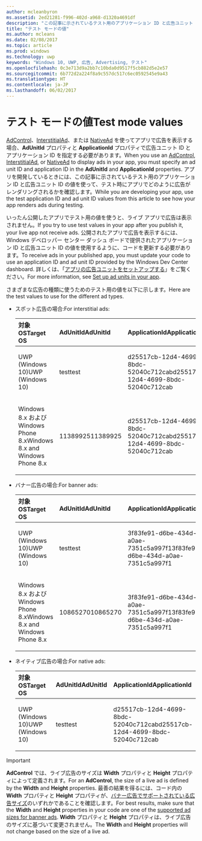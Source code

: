 ```yaml
---
author: mcleanbyron
ms.assetid: 2ed21281-f996-402d-a968-d1320a4691df
description: "この記事に示されているテスト用のアプリケーション ID と広告ユニット ID の値を使って、テスト時にアプリでどのように広告がレンダリングされるかを確認します。"
title: "テスト モードの値"
ms.author: mcleans
ms.date: 02/08/2017
ms.topic: article
ms.prod: windows
ms.technology: uwp
keywords: "Windows 10, UWP, 広告, Advertising, テスト"
ms.openlocfilehash: 0c3e713d9a2bb7c10bda0d9517f5cb882d5e2e57
ms.sourcegitcommit: 6b772d2a224f8a9c557dc517c6ec0592545e9a43
ms.translationtype: HT
ms.contentlocale: ja-JP
ms.lasthandoff: 06/02/2017
---
```

# <a name="test-mode-values"></a><span data-ttu-id="68a41-104">テスト モードの値</span><span class="sxs-lookup"><span data-stu-id="68a41-104">Test mode values</span></span>

<span data-ttu-id="68a41-105">[AdControl](https://msdn.microsoft.com/library/windows/apps/microsoft.advertising.winrt.ui.adcontrol.aspx)、[InterstitialAd](https://msdn.microsoft.com/library/windows/apps/microsoft.advertising.winrt.ui.interstitialad.aspx)、または [NativeAd](https://msdn.microsoft.com/library/windows/apps/microsoft.advertising.winrt.ui.nativead.aspx) を使ってアプリで広告を表示する場合、**AdUnitId** プロパティと **ApplicationId** プロパティで広告ユニット ID とアプリケーション ID を指定する必要があります。</span><span class="sxs-lookup"><span data-stu-id="68a41-105">When you use an [AdControl](https://msdn.microsoft.com/library/windows/apps/microsoft.advertising.winrt.ui.adcontrol.aspx),  [InterstitialAd](https://msdn.microsoft.com/library/windows/apps/microsoft.advertising.winrt.ui.interstitialad.aspx), or [NativeAd](https://msdn.microsoft.com/library/windows/apps/microsoft.advertising.winrt.ui.nativead.aspx) to display ads in your app, you must specify an ad unit ID and application ID in the **AdUnitId** and **ApplicationId** properties.</span></span> <span data-ttu-id="68a41-106">アプリを開発しているときには、この記事に示されているテスト用のアプリケーション ID と広告ユニット ID の値を使って、テスト時にアプリでどのように広告がレンダリングされるかを確認します。</span><span class="sxs-lookup"><span data-stu-id="68a41-106">While you are developing your app, use the test application ID and ad unit ID values from this article to see how your app renders ads during testing.</span></span>

<span data-ttu-id="68a41-107">いったん公開したアプリでテスト用の値を使うと、ライブ アプリで広告は表示されません。</span><span class="sxs-lookup"><span data-stu-id="68a41-107">If you try to use test values in your app after you publish it, your live app not receive ads.</span></span> <span data-ttu-id="68a41-108">公開されたアプリで広告を表示するには、Windows デベロッパー センター ダッシュ ボードで提供されたアプリケーション ID と広告ユニット ID の値を使用するように、コードを更新する必要があります。</span><span class="sxs-lookup"><span data-stu-id="68a41-108">To receive ads in your published app, you must update your code to use an application ID and ad unit ID provided by the Windows Dev Center dashboard.</span></span> <span data-ttu-id="68a41-109">詳しくは、「[アプリの広告ユニットをセットアップする](set-up-ad-units-in-your-app.md)」をご覧ください。</span><span class="sxs-lookup"><span data-stu-id="68a41-109">For more information, see [Set up ad units in your app](set-up-ad-units-in-your-app.md).</span></span>
 
<span data-ttu-id="68a41-110">さまざまな広告の種類に使うためのテスト用の値を以下に示します。</span><span class="sxs-lookup"><span data-stu-id="68a41-110">Here are the test values to use for the different ad types.</span></span>

* <span data-ttu-id="68a41-111">スポット広告の場合:</span><span class="sxs-lookup"><span data-stu-id="68a41-111">For interstitial ads:</span></span>

    <table>
    <colgroup>
    <col width="33%" />
    <col width="33%" />
    <col width="33%" />
    </colgroup>
    <thead>
    <tr class="header">
    <th align="left"><span data-ttu-id="68a41-112">対象 OS</span><span class="sxs-lookup"><span data-stu-id="68a41-112">Target OS</span></span></th>
    <th align="left"><span data-ttu-id="68a41-113">AdUnitId</span><span class="sxs-lookup"><span data-stu-id="68a41-113">AdUnitId</span></span></th>
    <th align="left"><span data-ttu-id="68a41-114">ApplicationId</span><span class="sxs-lookup"><span data-stu-id="68a41-114">ApplicationId</span></span></th>
    </tr>
    </thead>
    <tbody>
    <tr class="odd">
    <td align="left"><p><span data-ttu-id="68a41-115">UWP (Windows 10)</span><span class="sxs-lookup"><span data-stu-id="68a41-115">UWP (Windows 10)</span></span></p></td>
    <td align="left"><p><span data-ttu-id="68a41-116">test</span><span class="sxs-lookup"><span data-stu-id="68a41-116">test</span></span></p></td>
    <td align="left"><p><span data-ttu-id="68a41-117">d25517cb-12d4-4699-8bdc-52040c712cab</span><span class="sxs-lookup"><span data-stu-id="68a41-117">d25517cb-12d4-4699-8bdc-52040c712cab</span></span></p></td>
    </tr>
    <tr class="odd">
    <td align="left"><p><span data-ttu-id="68a41-118">Windows 8.x および Windows Phone 8.x</span><span class="sxs-lookup"><span data-stu-id="68a41-118">Windows 8.x and Windows Phone 8.x</span></span></p></td>
    <td align="left"><p><span data-ttu-id="68a41-119">11389925</span><span class="sxs-lookup"><span data-stu-id="68a41-119">11389925</span></span></p></td>
    <td align="left"><p><span data-ttu-id="68a41-120">d25517cb-12d4-4699-8bdc-52040c712cab</span><span class="sxs-lookup"><span data-stu-id="68a41-120">d25517cb-12d4-4699-8bdc-52040c712cab</span></span></p></td>
    </tr>
    </tbody>
    </table>

     
* <span data-ttu-id="68a41-121">バナー広告の場合:</span><span class="sxs-lookup"><span data-stu-id="68a41-121">For banner ads:</span></span>

    <table>
    <colgroup>
    <col width="33%" />
    <col width="33%" />
    <col width="33%" />
    </colgroup>
    <thead>
    <tr class="header">
    <th align="left"><span data-ttu-id="68a41-122">対象 OS</span><span class="sxs-lookup"><span data-stu-id="68a41-122">Target OS</span></span></th>
    <th align="left"><span data-ttu-id="68a41-123">AdUnitId</span><span class="sxs-lookup"><span data-stu-id="68a41-123">AdUnitId</span></span></th>
    <th align="left"><span data-ttu-id="68a41-124">ApplicationId</span><span class="sxs-lookup"><span data-stu-id="68a41-124">ApplicationId</span></span></th>
    </tr>
    </thead>
    <tbody>
    <tr class="odd">
    <td align="left"><p><span data-ttu-id="68a41-125">UWP (Windows 10)</span><span class="sxs-lookup"><span data-stu-id="68a41-125">UWP (Windows 10)</span></span></p></td>
    <td align="left"><p><span data-ttu-id="68a41-126">test</span><span class="sxs-lookup"><span data-stu-id="68a41-126">test</span></span></p></td>
    <td align="left"><p><span data-ttu-id="68a41-127">3f83fe91-d6be-434d-a0ae-7351c5a997f1</span><span class="sxs-lookup"><span data-stu-id="68a41-127">3f83fe91-d6be-434d-a0ae-7351c5a997f1</span></span></p></td>
    </tr>
    <tr class="even">
    <td align="left"><p><span data-ttu-id="68a41-128">Windows 8.x および Windows Phone 8.x</span><span class="sxs-lookup"><span data-stu-id="68a41-128">Windows 8.x and Windows Phone 8.x</span></span></p></td>
    <td align="left"><p><span data-ttu-id="68a41-129">10865270</span><span class="sxs-lookup"><span data-stu-id="68a41-129">10865270</span></span></p></td>
    <td align="left"><p><span data-ttu-id="68a41-130">3f83fe91-d6be-434d-a0ae-7351c5a997f1</span><span class="sxs-lookup"><span data-stu-id="68a41-130">3f83fe91-d6be-434d-a0ae-7351c5a997f1</span></span></p></td>
    </tr>
    </tbody>
    </table>

* <span data-ttu-id="68a41-131">ネイティブ広告の場合:</span><span class="sxs-lookup"><span data-stu-id="68a41-131">For native ads:</span></span>

    <table>
    <col width="33%" />
    <col width="33%" />
    <col width="33%" />
    </colgroup>
    <thead>
    <tr class="header">
    <th align="left"><span data-ttu-id="68a41-132">対象 OS</span><span class="sxs-lookup"><span data-stu-id="68a41-132">Target OS</span></span></th>
    <th align="left"><span data-ttu-id="68a41-133">AdUnitId</span><span class="sxs-lookup"><span data-stu-id="68a41-133">AdUnitId</span></span></th>
    <th align="left"><span data-ttu-id="68a41-134">ApplicationId</span><span class="sxs-lookup"><span data-stu-id="68a41-134">ApplicationId</span></span></th>
    </tr>
    </thead>
    <tbody>
    <tr class="odd">
    <td align="left"><p><span data-ttu-id="68a41-135">UWP (Windows 10)</span><span class="sxs-lookup"><span data-stu-id="68a41-135">UWP (Windows 10)</span></span></p></td>
    <td align="left"><p><span data-ttu-id="68a41-136">test</span><span class="sxs-lookup"><span data-stu-id="68a41-136">test</span></span></p></td>
    <td align="left"><p><span data-ttu-id="68a41-137">d25517cb-12d4-4699-8bdc-52040c712cab</span><span class="sxs-lookup"><span data-stu-id="68a41-137">d25517cb-12d4-4699-8bdc-52040c712cab</span></span></p></td>
    </tbody>
    </table>

> [!IMPORTANT]
> <span data-ttu-id="68a41-138">**AdControl** では、ライブ広告のサイズは **Width** プロパティと **Height** プロパティによって定義されます。</span><span class="sxs-lookup"><span data-stu-id="68a41-138">For an **AdControl**, the size of a live ad is defined by the **Width** and **Height** properties.</span></span> <span data-ttu-id="68a41-139">最善の結果を得るには、コード内の **Width** プロパティと **Height** プロパティが、[バナー広告でサポートされている広告サイズ](supported-ad-sizes-for-banner-ads.md)のいずれかであることを確認します。</span><span class="sxs-lookup"><span data-stu-id="68a41-139">For best results, make sure that the **Width** and **Height** properties in your code are one of the [supported ad sizes for banner ads](supported-ad-sizes-for-banner-ads.md).</span></span> <span data-ttu-id="68a41-140">**Width** プロパティと **Height** プロパティは、ライブ広告のサイズに基づいて変更されません。</span><span class="sxs-lookup"><span data-stu-id="68a41-140">The **Width** and **Height** properties will not change based on the size of a live ad.</span></span>


 

 
